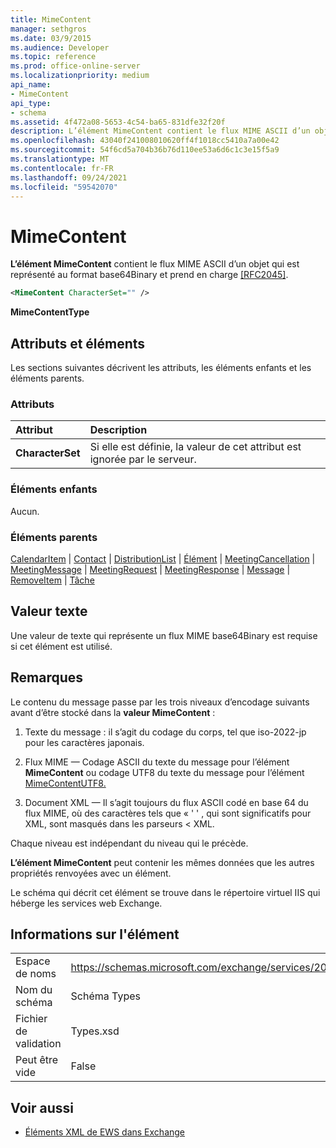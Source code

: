 ```yaml
---
title: MimeContent
manager: sethgros
ms.date: 03/9/2015
ms.audience: Developer
ms.topic: reference
ms.prod: office-online-server
ms.localizationpriority: medium
api_name:
- MimeContent
api_type:
- schema
ms.assetid: 4f472a08-5653-4c54-ba65-831dfe32f20f
description: L’élément MimeContent contient le flux MIME ASCII d’un objet qui est représenté au format base64Binary et prend en charge [RFC2045].
ms.openlocfilehash: 43040f241008010620ff4f1018cc5410a7a00e42
ms.sourcegitcommit: 54f6cd5a704b36b76d110ee53a6d6c1c3e15f5a9
ms.translationtype: MT
ms.contentlocale: fr-FR
ms.lasthandoff: 09/24/2021
ms.locfileid: "59542070"
---
```

# <a name="mimecontent"></a>MimeContent

**L’élément MimeContent** contient le flux MIME ASCII d’un objet qui est représenté au format base64Binary et prend en charge [[RFC2045]](http://www.rfc-editor.org/rfc/rfc2045.txt).
  
```xml
<MimeContent CharacterSet="" />
```

 **MimeContentType**
## <a name="attributes-and-elements"></a>Attributs et éléments

Les sections suivantes décrivent les attributs, les éléments enfants et les éléments parents.
  
### <a name="attributes"></a>Attributs

|**Attribut**|**Description**|
|:-----|:-----|
|**CharacterSet** <br/> |Si elle est définie, la valeur de cet attribut est ignorée par le serveur.  <br/> |
   
### <a name="child-elements"></a>Éléments enfants

Aucun.
  
### <a name="parent-elements"></a>Éléments parents

[CalendarItem](calendaritem.md)  |  [Contact](contact.md)  |  [DistributionList](distributionlist.md)  |  [Élément](item.md)  |  [MeetingCancellation](meetingcancellation.md)  |  [MeetingMessage](meetingmessage.md)  |  [MeetingRequest](meetingrequest.md)  |  [MeetingResponse](meetingresponse.md)  |  [Message](message-ex15websvcsotherref.md)  |  [RemoveItem](removeitem.md)  |  [Tâche](task.md)
  
## <a name="text-value"></a>Valeur texte

Une valeur de texte qui représente un flux MIME base64Binary est requise si cet élément est utilisé.
  
## <a name="remarks"></a>Remarques

Le contenu du message passe par les trois niveaux d’encodage suivants avant d’être stocké dans la **valeur MimeContent** : 
  
1. Texte du message : il s’agit du codage du corps, tel que iso-2022-jp pour les caractères japonais.
    
2. Flux MIME — Codage ASCII du texte du message pour l’élément **MimeContent** ou codage UTF8 du texte du message pour l’élément [MimeContentUTF8.](mimecontentutf8.md) 
    
3. Document XML — Il s’agit toujours du flux ASCII codé en base 64 du flux MIME, où des caractères tels que « ' ' , qui sont significatifs pour XML, sont masqués dans les parseurs \< XML.
    
Chaque niveau est indépendant du niveau qui le précède.
  
**L’élément MimeContent** peut contenir les mêmes données que les autres propriétés renvoyées avec un élément. 
  
Le schéma qui décrit cet élément se trouve dans le répertoire virtuel IIS qui héberge les services web Exchange.
  
## <a name="element-information"></a>Informations sur l'élément

|||
|:-----|:-----|
|Espace de noms  <br/> |https://schemas.microsoft.com/exchange/services/2006/types  <br/> |
|Nom du schéma  <br/> |Schéma Types  <br/> |
|Fichier de validation  <br/> |Types.xsd  <br/> |
|Peut être vide  <br/> |False  <br/> |
   
## <a name="see-also"></a>Voir aussi



- [Éléments XML de EWS dans Exchange](ews-xml-elements-in-exchange.md)

